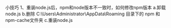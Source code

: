 小技巧
1、重装node.js后，npm和node版本不一致时，如何修改npm版本
  a.卸载node.js
  b.删除 C:\Users\Administrator\AppData\Roaming 目录下的 npm 和npm-cache文件夹
  c.重装node.js
